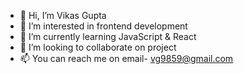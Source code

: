 - 👋 Hi, I’m Vikas Gupta
- 👀 I’m interested in frontend development
- 🌱 I’m currently learning JavaScript & React
- 💞️ I’m looking to collaborate on project
- 📫 You can reach me on email- vg9859@gmail.com

<!---
vikasgupta98/vikasgupta98 is a ✨ special ✨ repository because its `README.md` (this file) appears on your GitHub profile.
You can click the Preview link to take a look at your changes.
--->
